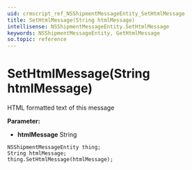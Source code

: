 ```yaml
---
uid: crmscript_ref_NSShipmentMessageEntity_SetHtmlMessage
title: SetHtmlMessage(String htmlMessage)
intellisense: NSShipmentMessageEntity.SetHtmlMessage
keywords: NSShipmentMessageEntity, GetHtmlMessage
so.topic: reference
---
```


# SetHtmlMessage(String htmlMessage)

HTML formatted text of this message

**Parameter:** 
* **htmlMessage** String

```crmscript
NSShipmentMessageEntity thing;
String htmlMessage;
thing.SetHtmlMessage(htmlMessage);
```

